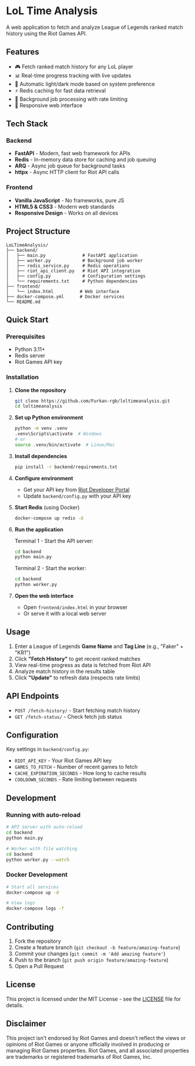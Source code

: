 # LoL Time Analysis

A web application to fetch and analyze League of Legends ranked match history using the Riot Games API.

## Features

- 🎮 Fetch ranked match history for any LoL player
- 📊 Real-time progress tracking with live updates
- 🌙 Automatic light/dark mode based on system preference
- ⚡ Redis caching for fast data retrieval
- 🔄 Background job processing with rate limiting
- 📱 Responsive web interface

## Tech Stack

### Backend
- **FastAPI** - Modern, fast web framework for APIs
- **Redis** - In-memory data store for caching and job queuing
- **ARQ** - Async job queue for background tasks
- **httpx** - Async HTTP client for Riot API calls

### Frontend
- **Vanilla JavaScript** - No frameworks, pure JS
- **HTML5 & CSS3** - Modern web standards
- **Responsive Design** - Works on all devices

## Project Structure

```
LoLTimeAnalysis/
├── backend/
│   ├── main.py              # FastAPI application
│   ├── worker.py            # Background job worker
│   ├── redis_service.py     # Redis operations
│   ├── riot_api_client.py   # Riot API integration
│   ├── config.py            # Configuration settings
│   └── requirements.txt     # Python dependencies
├── frontend/
│   └── index.html          # Web interface
├── docker-compose.yml      # Docker services
└── README.md
```

## Quick Start

### Prerequisites
- Python 3.11+
- Redis server
- Riot Games API key

### Installation

1. **Clone the repository**
   ```bash
   git clone https://github.com/Furkan-rgb/loltimeanalysis.git
   cd loltimeanalysis
   ```

2. **Set up Python environment**
   ```bash
   python -m venv .venv
   .venv\Scripts\activate  # Windows
   # or
   source .venv/bin/activate  # Linux/Mac
   ```

3. **Install dependencies**
   ```bash
   pip install -r backend/requirements.txt
   ```

4. **Configure environment**
   - Get your API key from [Riot Developer Portal](https://developer.riotgames.com/)
   - Update `backend/config.py` with your API key

5. **Start Redis** (using Docker)
   ```bash
   docker-compose up redis -d
   ```

6. **Run the application**
   
   Terminal 1 - Start the API server:
   ```bash
   cd backend
   python main.py
   ```
   
   Terminal 2 - Start the worker:
   ```bash
   cd backend
   python worker.py
   ```

7. **Open the web interface**
   - Open `frontend/index.html` in your browser
   - Or serve it with a local web server

## Usage

1. Enter a League of Legends **Game Name** and **Tag Line** (e.g., "Faker" + "KR1")
2. Click **"Fetch History"** to get recent ranked matches
3. View real-time progress as data is fetched from Riot API
4. Analyze match history in the results table
5. Click **"Update"** to refresh data (respects rate limits)

## API Endpoints

- `POST /fetch-history/` - Start fetching match history
- `GET /fetch-status/` - Check fetch job status

## Configuration

Key settings in `backend/config.py`:
- `RIOT_API_KEY` - Your Riot Games API key
- `GAMES_TO_FETCH` - Number of recent games to fetch
- `CACHE_EXPIRATION_SECONDS` - How long to cache results
- `COOLDOWN_SECONDS` - Rate limiting between requests

## Development

### Running with auto-reload

```bash
# API server with auto-reload
cd backend
python main.py

# Worker with file watching
cd backend
python worker.py --watch
```

### Docker Development

```bash
# Start all services
docker-compose up -d

# View logs
docker-compose logs -f
```

## Contributing

1. Fork the repository
2. Create a feature branch (`git checkout -b feature/amazing-feature`)
3. Commit your changes (`git commit -m 'Add amazing feature'`)
4. Push to the branch (`git push origin feature/amazing-feature`)
5. Open a Pull Request

## License

This project is licensed under the MIT License - see the [LICENSE](LICENSE) file for details.

## Disclaimer

This project isn't endorsed by Riot Games and doesn't reflect the views or opinions of Riot Games or anyone officially involved in producing or managing Riot Games properties. Riot Games, and all associated properties are trademarks or registered trademarks of Riot Games, Inc.
